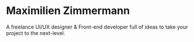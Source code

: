 <h1 align="left">Maximilien Zimmermann</h1>
<p align="left">A freelance UI/UX designer & Front-end developer full of ideas to take your project to the next-level.</h3>
